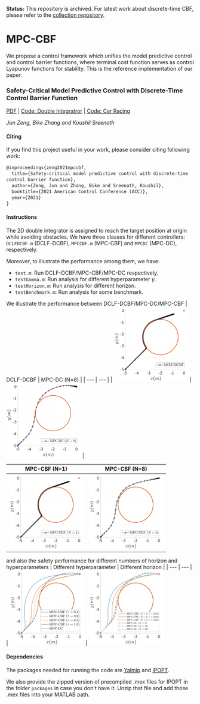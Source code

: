 **Status:** This repository is archived. For latest work about discrete-time CBF, please refer to the [collection repository](https://github.com/HybridRobotics/NMPC-DCLF-DCBF).

# MPC-CBF
We propose a control framework which unifies the model predictive control and control barrier functions, where terminal cost function serves as control Lyapunov functions for stability. This is the reference implementation of our paper:
### Safety-Critical Model Predictive Control with Discrete-Time Control Barrier Function
[PDF](https://arxiv.org/abs/2007.11718) | [Code: Double Integratror](examples) | [Code: Car Racing](https://github.com/HybridRobotics/Car-Racing)

*Jun Zeng, Bike Zhang and Koushil Sreenath*

#### Citing
If you find this project useful in your work, please consider citing following work:
```
@inproceedings{zeng2021mpccbf,
  title={Safety-critical model predictive control with discrete-time control barrier function},
  author={Zeng, Jun and Zhang, Bike and Sreenath, Koushil},
  booktitle={2021 American Control Conference (ACC)},
  year={2021}
}
```

#### Instructions
The 2D double integrator is assigned to reach the target position at origin while avoiding obstacles. We have three classes for different controllers: `DCLFDCBF.m` (DCLF-DCBF), `MPCCBF.m` (MPC-CBF) and `MPCDC` (MPC-DC), respectively.

Moreover, to illustrate the performance among them, we have:
* `test.m`: Run DCLF-DCBF/MPC-CBF/MPC-DC respectively.
* `testGamma.m`: Run analysis for different hyperparameter $\gamma$.
* `testHorizon.m`: Run analysis for different horizon.
* `testBenchmark.m`: Run analysis for some benchmark.

We illustrate the performance between DCLF-DCBF/MPC-DC/MPC-CBF
| DCLF-DCBF  | MPC-DC (N=8) |
| --- | --- |
| <img src="examples/figures/dclf-dcbf-avoidance.png" width="200" height="200"> | <img src="examples/figures/mpc-dc-avoidance.png" width="200" height="200"> |

| MPC-CBF (N=1) | MPC-CBF (N=8) |
| --- | --- |
| <img src="examples/figures/mpc-cbf-avoidance-one-step.png" width="200" height="200"> | <img src="examples/figures/mpc-cbf-avoidance-several-steps.png" width="200" height="200"> |

and also the safety performance for different numbers of horizon and hyperparameters
| Different hyperparameter | Different horizon |
| --- | --- |
| <img src="examples/figures/benchmark-gamma.png" width="200" height="200"> | <img src="examples/figures/benchmark-horizon.png" width="200" height="200">

#### Dependencies
The packages needed for running the code are [Yalmip](https://yalmip.github.io/) and [IPOPT](https://projects.coin-or.org/Ipopt/wiki/MatlabInterface).

We also provide the zipped version of precompiled .mex files for IPOPT in the folder `packages` in case you don't have it. Unzip that file and add those .mex files into your MATLAB path.
